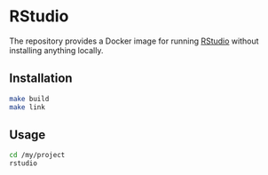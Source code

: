 # RStudio

The repository provides a Docker image for running [RStudio] without installing
anything locally.

## Installation

```bash
make build
make link
```

## Usage

```bash
cd /my/project
rstudio
```

[RStudio]: https://www.rstudio.com/
